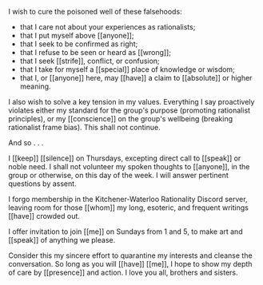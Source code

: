 I wish to cure the poisoned well of these falsehoods:  
  
- that I care not about your experiences as rationalists;  
- that I put myself above [[anyone]];  
- that I seek to be confirmed as right;  
- that I refuse to be seen or heard as [[wrong]];  
- that I seek [[strife]], conflict, or confusion;  
- that I take for myself a [[special]] place of knowledge or wisdom;  
- that I, or [[anyone]] here, may [[have]] a claim to [[absolute]] or higher meaning.  
  
I also wish to solve a key tension in my values. Everything I say proactively violates either my standard for the group's purpose (promoting rationalist principles), or my [[conscience]] on the group's wellbeing (breaking rationalist frame bias). This shall not continue.  
  
And so . . .  
  
I [[keep]] [[silence]] on Thursdays, excepting direct call to [[speak]] or noble need. I shall not volunteer my spoken thoughts to [[anyone]], in the group or otherwise, on this day of the week. I will answer pertinent questions by assent.  
  
I forgo membership in the Kitchener-Waterloo Rationality Discord server, leaving room for those [[whom]] my long, esoteric, and frequent writings [[have]] crowded out.  
  
I offer invitation to join [[me]] on Sundays from 1 and 5, to make art and [[speak]] of anything we please.  
  
Consider this my sincere effort to quarantine my interests and cleanse the conversation. So long as you will [[have]] [[me]], I hope to show my depth of care by [[presence]] and action. I love you all, brothers and sisters.

